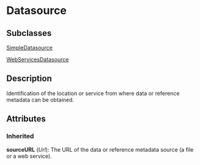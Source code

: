 
# Datasource



## Subclasses

[SimpleDatasource](SimpleDatasource.md)

[WebServicesDatasource](WebServicesDatasource.md)



## Description

Identification of the location or service from where data or reference metadata can be obtained.


## Attributes

### Inherited

**sourceURL** (*Url*): The URL of the data or reference metadata source (a file or a web service).






